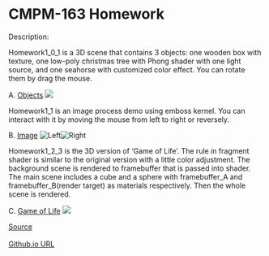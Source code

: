 # CMPM-163 Homework

Description:

Homework1_0_1 is a 3D scene that contains 3 objects: one wooden box with texture, one low-poly christmas tree with Phong shader with one light source, and one seahorse with customized color effect. You can rotate them by drag the mouse. 

A. [Objects](https://xiaoxuan-zhang.github.io/CMPM-163---Homework-1/Homework1_0_1.html)
![](https://xiaoxuan-zhang.github.io/CMPM-163---Homework-1/pic/screenshot_a.png)

Homework1_1 is an image process demo using emboss kernel. You can interact with it by moving the mouse from left to right or reversely.

B. [Image](https://xiaoxuan-zhang.github.io/CMPM-163---Homework-1/Homework1_1.html)
![Left](https://xiaoxuan-zhang.github.io/CMPM-163---Homework-1/pic/screenshot_b1.png)![Right](https://xiaoxuan-zhang.github.io/CMPM-163---Homework-1/pic/screenshot_b2.png)

Homework1_2_3 is the 3D version of ‘Game of Life’. The rule in fragment shader is similar to the original version with a little color adjustment. The background scene is rendered to framebuffer that is passed into shader. The main scene includes a cube and a sphere with framebuffer_A and framebuffer_B(render target) as materials respectively. Then the whole scene is rendered.

C. [Game of Life](https://xiaoxuan-zhang.github.io/CMPM-163---Homework-1/Homework1_2_3.html)
![](https://xiaoxuan-zhang.github.io/CMPM-163---Homework-1/pic/screenshot_c.png)

[Source](https://github.com/Xiaoxuan-Zhang/CMPM-163---Homework-1)<br/><br/>
[Github.io URL](https://xiaoxuan-zhang.github.io/CMPM-163---Homework-1)
